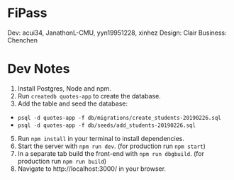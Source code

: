 # FiPass
Dev: acui34, JanathonL-CMU, yyn19951228, xinhez
Design: Clair
Business: Chenchen

# Dev Notes
1. Install Postgres, Node and npm.
3. Run `createdb quotes-app` to create the database.
4. Add the table and seed the database:

 * `psql -d quotes-app -f db/migrations/create_students-20190226.sql`
 * `psql -d quotes-app -f db/seeds/add_students-20190226.sql`

5. Run `npm install` in your terminal to install dependencies.
6. Start the server with `npm run dev`. (for production run `npm start`)
7. In a separate tab build the front-end with `npm run dbgbuild`. (for production run `npm run build`)
8. Navigate to http://localhost:3000/ in your browser.
